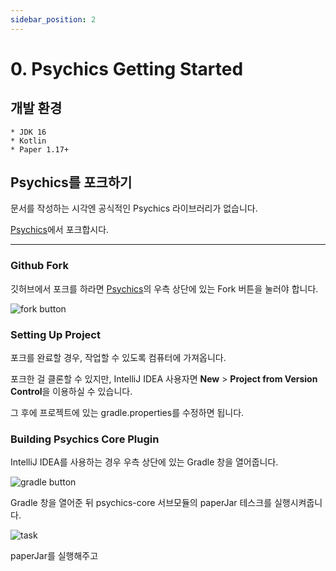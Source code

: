 ```yaml
---
sidebar_position: 2
---
```


# 0. Psychics Getting Started

## 개발 환경
    * JDK 16
    * Kotlin
    * Paper 1.17+

## Psychics를 포크하기

문서를 작성하는 시각엔 공식적인 Psychics 라이브러리가 없습니다.

[Psychics](https://github.com/monun/psychics)에서 포크합시다.

---

### Github Fork

깃허브에서 포크를 하라면 [Psychics](https://github.com/monun/psychics)의 우측 상단에 있는 Fork 버튼을 눌러야 합니다.

<!-- 임시용 링크로, 추후 호스팅 또는 assets 폴더 형식으로 변경 부탁드립니다 -->
![fork button](https://user-images.githubusercontent.com/59782214/129550884-81a1d3af-9205-4e81-b9e6-d85bac2b42b8.png)
<!-- ![fork button](../../../static/img/fork.png) -->
<!-- 미리보기가 안 되면, 수정할 때 불편하니까, 결정될때까지 assets 형식 사용하지 않겠습니다 -->

### Setting Up Project

포크를 완료할 경우, 작업할 수 있도록 컴퓨터에 가져옵니다.

포크한 걸 클론할 수 있지만, IntelliJ IDEA 사용자면 **New** > **Project from Version Control**을 이용하실 수 있습니다.

그 후에 프로젝트에 있는 gradle.properties를 수정하면 됩니다.

### Building Psychics Core Plugin

IntelliJ IDEA를 사용하는 경우 우측 상단에 있는 Gradle 창을 열어줍니다.

![gradle button](https://user-images.githubusercontent.com/68156872/129556085-83bbeda6-9d1a-4482-a2b3-979869b5fa6a.png)

Gradle 창을 열어준 뒤 psychics-core 서브모듈의 paperJar 테스크를 실행시켜줍니다.

![task](https://user-images.githubusercontent.com/68156872/129560582-70cb399b-b418-41cf-865a-1a0a2558a3fd.png)

paperJar를 실행해주고





<!--
val heptagram = retrieveUser("Heptagram")
println(heptagram.fans.map { it.blackCowness }.sum())

-------------------------------------------------------
| C͟O͟N͟S͟O͟L͟E͟ | TERMINAL | PROBLEMS |
Exception in thread "main" java.lang.ArithmeticException: integer overflow
-->

